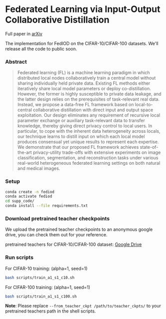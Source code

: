 # Federated Learning via Input-Output Collaborative Distillation

Full paper in [arXiv](https://arxiv.org/pdf/2312.14478.pdf)

The implementation for FedIOD on the CIFAR-10/CIFAR-100 datasets. We'll release all the code to public soon.

### Abstract

>
> Federated learning (FL) is a machine learning paradigm in which distributed local nodes collaboratively train a central model without sharing individually held private data. Existing FL methods either iteratively share local model parameters or deploy co-distillation. However, the former is highly susceptible to private data leakage, and the latter design relies on the prerequisites of task-relevant real data. Instead, we propose a data-free FL framework based on local-to-central collaborative distillation with direct input and output space exploitation. Our design eliminates any requirement of recursive local parameter exchange or auxiliary task-relevant data to transfer knowledge, thereby giving direct privacy control to local users. In particular, to cope with the inherent data heterogeneity across locals, our technique learns to distill input on which each local model produces consensual yet unique results to represent each expertise. We demonstrate that our proposed FL framework achieves state-of-the-art privacy-utility trade-offs with extensive experiments on image classification, segmentation, and reconstruction tasks under various real-world heterogeneous federated learning settings on both natural and medical images.
>

### Setup

```bash
conda create -n fediod
conda activate fediod
cd supp_code/
conda install --file requirements.txt
```

### Download pretrained teacher checkpoints

We upload the pretrained teacher checkpoints to an anonymous google drive, you can check them out for your reference. 

pretrained teachers for CIFAR-10/CIFAR-100 dataset: [Google Drive](https://drive.google.com/drive/folders/1qLHV_Y5VxovMDQ3YvEuJKfMboPQ54PZA?usp=share_link)

### Run scripts

For CIFAR-10 training: (alpha=1, seed=1)

```bash
bash scripts/train_a1_s1_c10.sh
```

For CIFAR-100 training: (alpha=1, seed=1)

```bash
bash scripts/train_a1_s1_c100.sh
```

**Note**: Please replace `--from_teacher_ckpt /path/to/teacher_ckpts/` to your pretrained teachers path in the shell scripts.
